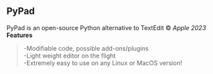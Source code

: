 
## PyPad

PyPad is an open-source Python alternative to TextEdit © *Apple 2023*  
**Features**  
> -Modifiable code, possible add-ons/plugins  
> -Light weight editor on the flight  
> -Extremely easy to use on any Linux or MacOS version!  

